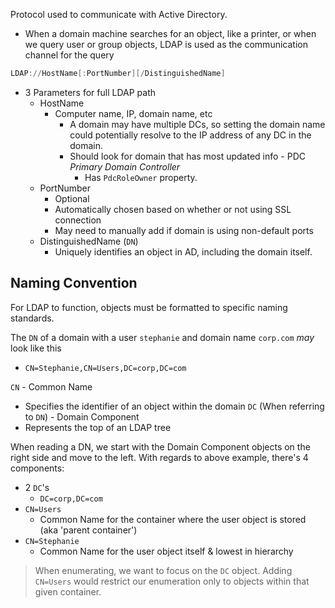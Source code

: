 
Protocol used to communicate with Active Directory.
- When a domain machine searches for an object, like a printer, or when we query user or group objects, LDAP is used as the communication channel for the query

```powershell
LDAP://HostName[:PortNumber][/DistinguishedName]
```
- 3 Parameters for full LDAP path
	- HostName
		- Computer name, IP, domain name, etc
			- A domain may have multiple DCs, so setting the domain name could potentially resolve to the IP address of any DC in the domain.
			- Should look for domain that has most updated info - PDC *Primary Domain Controller*
				- Has `PdcRoleOwner` property.
	- PortNumber
		- Optional
		- Automatically chosen based on whether or not using SSL connection
		- May need to manually add if domain is using non-default ports
	- DistinguishedName (`DN`)
		- Uniquely identifies an object in AD, including the domain itself.

## Naming Convention

For LDAP to function, objects must be formatted to specific naming standards.

The `DN` of a domain with a user `stephanie` and domain name `corp.com` *may* look like this
- `CN=Stephanie,CN=Users,DC=corp,DC=com`


`CN` - Common Name
- Specifies the identifier of an object within the domain
`DC` (When referring to `DN`) - Domain Component
- Represents the top of an LDAP tree

When reading a DN, we start with the Domain Component objects on the right side and move to the left.
With regards to above example, there's 4 components:
- 2 `DC`'s
	- `DC=corp,DC=com`
- `CN=Users`
	- Common Name for the container where the user object is stored (aka 'parent container')
- `CN=Stephanie`
	- Common Name for the user object itself & lowest in hierarchy

> When enumerating, we want to focus on the `DC` object.  Adding `CN=Users` would restrict our enumeration only to objects within that given container.

